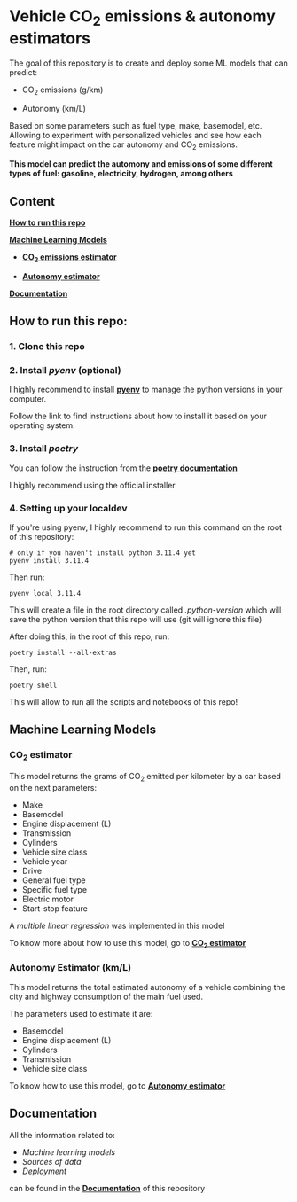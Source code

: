 # Vehicle CO<sub>2</sub> emissions & autonomy estimators

The goal of this repository is to create and deploy some ML models that can predict:

- CO<sub>2</sub> emissions (g/km)

- Autonomy (km/L)

Based on some parameters such as fuel type, make, basemodel, etc. Allowing to experiment with personalized vehicles and see how each feature might impact on the car autonomy and CO<sub>2</sub> emissions. 

**This model can predict the automony and emissions of some different types of fuel: gasoline, electricity, hydrogen, among others**

## Content

[**How to run this repo**](#how-to-run-this-repo)

[**Machine Learning Models**](#machine-learning-models)

- [**CO<sub>2</sub> emissions estimator**](#co2-estimator)

- [**Autonomy estimator**](#autonomy-estimator-kml)

[**Documentation**](#documentation)


## How to run this repo:

### 1. Clone this repo

### 2. Install *pyenv* (optional)

I highly recommend to install [**pyenv**](https://github.com/pyenv/pyenv?tab=readme-ov-file#installation) to manage the python versions in your computer.

Follow the link to find instructions about how to install it based on your operating system.

### 3. Install *poetry*

You can follow the instruction from the [**poetry documentation**](https://python-poetry.org/docs/#installing-with-the-official-installer)

I highly recommend using the official installer

### 4. Setting up your localdev

If you're using pyenv, I highly recommend to run this command on the root of this repository:

    # only if you haven't install python 3.11.4 yet
    pyenv install 3.11.4 

Then run:

    pyenv local 3.11.4

This will create a file in the root directory called *.python-version* which will save the python version that this repo will use (git will ignore this file)

After doing this, in the root of this repo, run:

    poetry install --all-extras

Then, run:

    poetry shell

This will allow to run all the scripts and notebooks of this repo!

## Machine Learning Models

### CO<sub>2</sub> estimator

This model returns the grams of CO<sub>2</sub> emitted per kilometer by a car based on the next parameters:

- Make
- Basemodel
- Engine displacement (L)
- Transmission
- Cylinders
- Vehicle size class
- Vehicle year
- Drive
- General fuel type
- Specific fuel type
- Electric motor
- Start-stop feature

A *multiple linear regression* was implemented in this model


To know more about how to use this model, go to [**CO<sub>2</sub> estimator**](https://emmanuelmald.github.io/Vehicle-CO2-Emissions-and-Autonomy-Estimators/machine_learning/)

### Autonomy Estimator (km/L)

This model returns the total estimated autonomy of a vehicle combining the city and highway consumption of the main fuel used.

The parameters used to estimate it are:

- Basemodel
- Engine displacement (L)
- Cylinders
- Transmission
- Vehicle size class

To know how to use this model, go to [**Autonomy estimator**](https://emmanuelmald.github.io/Vehicle-CO2-Emissions-and-Autonomy-Estimators/machine_learning/)

## Documentation

All the information related to: 
- *Machine learning models*
- *Sources of data*
- *Deployment*

can be found in the [**Documentation**](https://emmanuelmald.github.io/Vehicle-CO2-Emissions-and-Autonomy-Estimators/) of this repository




